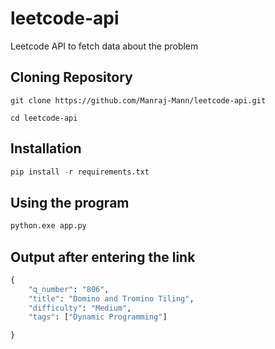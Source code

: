 # leetcode-api
Leetcode API to fetch data about the problem

## Cloning Repository
```git
git clone https://github.com/Manraj-Mann/leetcode-api.git
```
```git
cd leetcode-api
```

## Installation 

```Python
pip install -r requirements.txt
```

## Using the program 

```Python
python.exe app.py
```
## Output after entering the link

```Python
{
    "q_number": "806",
    "title": "Domino and Tromino Tiling",
    "difficulty": "Medium", 
    "tags": ["Dynamic Programming"]

}
```


